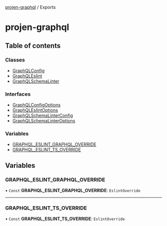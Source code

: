 [projen-graphql](README.md) / Exports

# projen-graphql

## Table of contents

### Classes

- [GraphQLConfig](classes/GraphQLConfig.md)
- [GraphQLEslint](classes/GraphQLEslint.md)
- [GraphQLSchemaLinter](classes/GraphQLSchemaLinter.md)

### Interfaces

- [GraphQLConfigOptions](interfaces/GraphQLConfigOptions.md)
- [GraphQLEslintOptions](interfaces/GraphQLEslintOptions.md)
- [GraphQLSchemaLinterConfig](interfaces/GraphQLSchemaLinterConfig.md)
- [GraphQLSchemaLinterOptions](interfaces/GraphQLSchemaLinterOptions.md)

### Variables

- [GRAPHQL\_ESLINT\_GRAPHQL\_OVERRIDE](modules.md#graphql_eslint_graphql_override)
- [GRAPHQL\_ESLINT\_TS\_OVERRIDE](modules.md#graphql_eslint_ts_override)

## Variables

### GRAPHQL\_ESLINT\_GRAPHQL\_OVERRIDE

• `Const` **GRAPHQL\_ESLINT\_GRAPHQL\_OVERRIDE**: `EslintOverride`

___

### GRAPHQL\_ESLINT\_TS\_OVERRIDE

• `Const` **GRAPHQL\_ESLINT\_TS\_OVERRIDE**: `EslintOverride`
